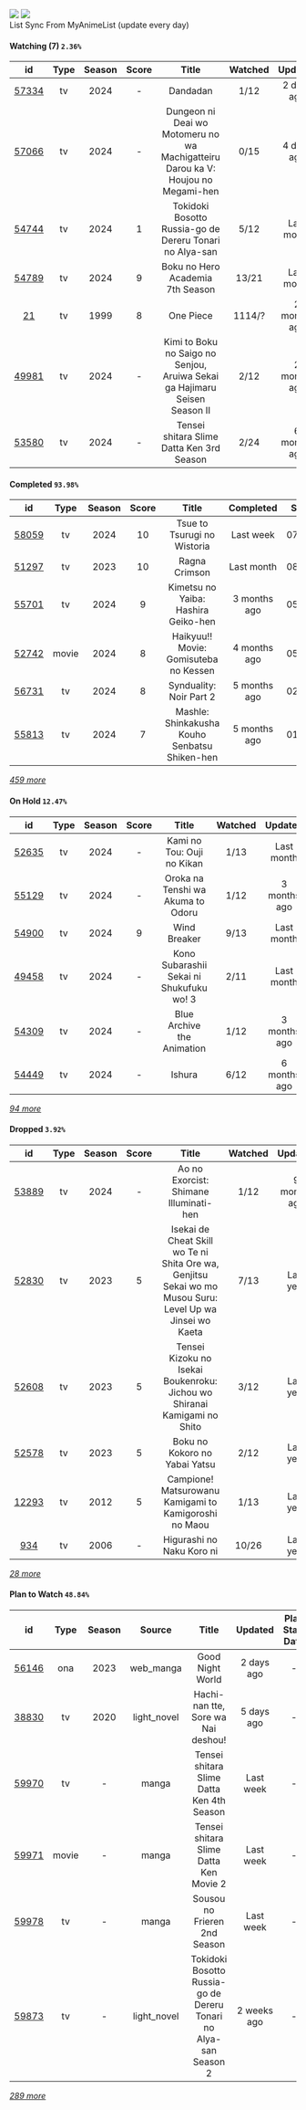 [![](https://img.shields.io/badge/MyAnimeList-2E51A2?logo=MyAnimeList&logoColor=FFFFFF&style=flat)](https://myanimelist.net/profile/Faelayis)
[![](https://img.shields.io/badge/Anilist-02A9FF?logo=AniList&logoColor=FFFFFF&style=flat)](https://anilist.co/user/Faelayis/)<br>
List Sync From MyAnimeList (update every day)

#### Watching (7) ``2.36%``

|                      id                      | Type | Season | Score |                                       Title                                      | Watched |    Updated   | Start Date |
| :------------------------------------------: | :--: | :----: | :---: | :------------------------------------------------------------------------------: | :-----: | :----------: | :--------: |
| [57334](https://myanimelist.net/anime/57334) |  tv  |  2024  |   -   |                                     Dandadan                                     |   1/12  |  2 days ago  | 10/06/2024 |
| [57066](https://myanimelist.net/anime/57066) |  tv  |  2024  |   -   | Dungeon ni Deai wo Motomeru no wa Machigatteiru Darou ka V: Houjou no Megami-hen |   0/15  |  4 days ago  | 10/05/2024 |
| [54744](https://myanimelist.net/anime/54744) |  tv  |  2024  |   1   |              Tokidoki Bosotto Russia-go de Dereru Tonari no Alya-san             |   5/12  |  Last month  |      -     |
| [54789](https://myanimelist.net/anime/54789) |  tv  |  2024  |   9   |                         Boku no Hero Academia 7th Season                         |  13/21  |  Last month  | 05/07/2024 |
|    [21](https://myanimelist.net/anime/21)    |  tv  |  1999  |   8   |                                     One Piece                                    |  1114/? | 2 months ago | 01/01/2013 |
| [49981](https://myanimelist.net/anime/49981) |  tv  |  2024  |   -   |    Kimi to Boku no Saigo no Senjou, Aruiwa Sekai ga Hajimaru Seisen Season II    |   2/12  | 2 months ago | 07/20/2024 |
| [53580](https://myanimelist.net/anime/53580) |  tv  |  2024  |   -   |                     Tensei shitara Slime Datta Ken 3rd Season                    |   2/24  | 6 months ago | 04/06/2024 |

*[](https://github.com/Faelayis/MyAnimeList-History/blob/master/List/Anime/watching.md)*

#### Completed ``93.98%``

|                      id                      |    Type    | Season | Score |                                                   Title                                                   |   Completed   | Start Date | Finish Date |
| :------------------------------------------: | :--------: | :----: | :---: | :-------------------------------------------------------------------------------------------------------: | :-----------: | :--------: | :---------: |
| [58059](https://myanimelist.net/anime/58059) |     tv     |  2024  |   10  |                                        Tsue to Tsurugi no Wistoria                                        |   Last week   | 07/08/2024 |  09/29/2024 |
| [51297](https://myanimelist.net/anime/51297) |     tv     |  2023  |   10  |                                               Ragna Crimson                                               |   Last month  | 08/12/2024 |  09/04/2024 |
| [55701](https://myanimelist.net/anime/55701) |     tv     |  2024  |   9   |                                    Kimetsu no Yaiba: Hashira Geiko-hen                                    |  3 months ago | 05/15/2024 |  07/01/2024 |
| [52742](https://myanimelist.net/anime/52742) |    movie   |  2024  |   8   |                                   Haikyuu!! Movie: Gomisuteba no Kessen                                   |  4 months ago | 05/30/2024 |  05/30/2024 |
| [56731](https://myanimelist.net/anime/56731) |     tv     |  2024  |   8   |                                          Synduality: Noir Part 2                                          |  5 months ago | 02/27/2024 |  05/10/2024 |
| [55813](https://myanimelist.net/anime/55813) |     tv     |  2024  |   7   |                               Mashle: Shinkakusha Kouho Senbatsu Shiken-hen                               |  5 months ago | 01/09/2024 |  05/10/2024 |


*[459 more](https://github.com/Faelayis/MyAnimeList-History/blob/master/List/Anime/completed.md)*

#### On Hold ``12.47%``

|                      id                      |   Type  | Season | Score |                                                     Title                                                     | Watched |    Updated    | Start Date |
| :------------------------------------------: | :-----: | :----: | :---: | :-----------------------------------------------------------------------------------------------------------: | :-----: | :-----------: | :--------: |
| [52635](https://myanimelist.net/anime/52635) |    tv   |  2024  |   -   |                                           Kami no Tou: Ouji no Kikan                                          |   1/13  |   Last month  | 07/14/2024 |
| [55129](https://myanimelist.net/anime/55129) |    tv   |  2024  |   -   |                                       Oroka na Tenshi wa Akuma to Odoru                                       |   1/12  |  3 months ago | 05/23/2024 |
| [54900](https://myanimelist.net/anime/54900) |    tv   |  2024  |   9   |                                                  Wind Breaker                                                 |   9/13  |   Last month  | 04/14/2024 |
| [49458](https://myanimelist.net/anime/49458) |    tv   |  2024  |   -   |                                    Kono Subarashii Sekai ni Shukufuku wo! 3                                   |   2/11  |   Last month  | 04/11/2024 |
| [54309](https://myanimelist.net/anime/54309) |    tv   |  2024  |   -   |                                           Blue Archive the Animation                                          |   1/12  |  3 months ago | 04/08/2024 |
| [54449](https://myanimelist.net/anime/54449) |    tv   |  2024  |   -   |                                                     Ishura                                                    |   6/12  |  6 months ago | 03/22/2024 |


*[94 more](https://github.com/Faelayis/MyAnimeList-History/blob/master/List/Anime/on_hold.md)*

#### Dropped ``3.92%``

|                      id                      | Type | Season | Score |                                                   Title                                                   | Watched |    Updated   | Start Date |
| :------------------------------------------: | :--: | :----: | :---: | :-------------------------------------------------------------------------------------------------------: | :-----: | :----------: | :--------: |
| [53889](https://myanimelist.net/anime/53889) |  tv  |  2024  |   -   |                                   Ao no Exorcist: Shimane Illuminati-hen                                  |   1/12  | 9 months ago | 01/10/2024 |
| [52830](https://myanimelist.net/anime/52830) |  tv  |  2023  |   5   | Isekai de Cheat Skill wo Te ni Shita Ore wa, Genjitsu Sekai wo mo Musou Suru: Level Up wa Jinsei wo Kaeta |   7/13  |   Last year  | 04/04/2023 |
| [52608](https://myanimelist.net/anime/52608) |  tv  |  2023  |   5   |                  Tensei Kizoku no Isekai Boukenroku: Jichou wo Shiranai Kamigami no Shito                 |   3/12  |   Last year  | 04/03/2023 |
| [52578](https://myanimelist.net/anime/52578) |  tv  |  2023  |   5   |                                       Boku no Kokoro no Yabai Yatsu                                       |   2/12  |   Last year  | 04/02/2023 |
| [12293](https://myanimelist.net/anime/12293) |  tv  |  2012  |   5   |                           Campione! Matsurowanu Kamigami to Kamigoroshi no Maou                           |   1/13  |   Last year  | 03/20/2023 |
|   [934](https://myanimelist.net/anime/934)   |  tv  |  2006  |   -   |                                         Higurashi no Naku Koro ni                                         |  10/26  |   Last year  | 12/23/2022 |


*[28 more](https://github.com/Faelayis/MyAnimeList-History/blob/master/List/Anime/dropped.md)*

#### Plan to Watch ``48.84%``

|                      id                      |    Type    | Season |    Source    |                                                        Title                                                        |    Updated    | Plan Start Date |
| :------------------------------------------: | :--------: | :----: | :----------: | :-----------------------------------------------------------------------------------------------------------------: | :-----------: | :-------------: |
| [56146](https://myanimelist.net/anime/56146) |     ona    |  2023  |   web_manga  |                                                   Good Night World                                                  |   2 days ago  |        -        |
| [38830](https://myanimelist.net/anime/38830) |     tv     |  2020  |  light_novel |                                          Hachi-nan tte, Sore wa Nai deshou!                                         |   5 days ago  |        -        |
| [59970](https://myanimelist.net/anime/59970) |     tv     |    -   |     manga    |                                      Tensei shitara Slime Datta Ken 4th Season                                      |   Last week   |        -        |
| [59971](https://myanimelist.net/anime/59971) |    movie   |    -   |     manga    |                                        Tensei shitara Slime Datta Ken Movie 2                                       |   Last week   |        -        |
| [59978](https://myanimelist.net/anime/59978) |     tv     |    -   |     manga    |                                             Sousou no Frieren 2nd Season                                            |   Last week   |        -        |
| [59873](https://myanimelist.net/anime/59873) |     tv     |    -   |  light_novel |                           Tokidoki Bosotto Russia-go de Dereru Tonari no Alya-san Season 2                          |  2 weeks ago  |        -        |


*[289 more](https://github.com/Faelayis/MyAnimeList-History/blob/master/List/Anime/plan_to_watch.md)*
